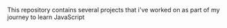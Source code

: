This repository contains several projects that i've worked on as part of my journey to learn JavaScript
